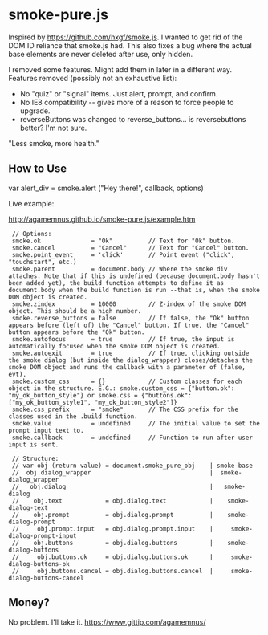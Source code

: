 smoke-pure.js
===============

Inspired by https://github.com/hxgf/smoke.js. I wanted to get rid of the DOM ID reliance that smoke.js had. This also fixes a bug where the actual base elements are never deleted after use, only hidden.

I removed some features. Might add them in later in a different way. Features removed (possibly not an exhaustive list):
* No "quiz" or "signal" items. Just alert, prompt, and confirm.
* No IE8 compatibility -- gives more of a reason to force people to upgrade.
* reverseButtons was changed to reverse_buttons... is reversebuttons better? I'm not sure.

"Less smoke, more health."


How to Use
-----------

var alert_div = smoke.alert ("Hey there!", callback, options)

Live example:

http://agamemnus.github.io/smoke-pure.js/example.htm


````
 // Options:
 smoke.ok              = "Ok"          // Text for "Ok" button.
 smoke.cancel          = "Cancel"      // Text for "Cancel" button.
 smoke.point_event     = 'click'       // Point event ("click", "touchstart", etc.)
 smoke.parent          = document.body // Where the smoke div attaches. Note that if this is undefined (because document.body hasn't been added yet), the build function attempts to define it as document.body when the build function is run --that is, when the smoke DOM object is created.
 smoke.zindex          = 10000         // Z-index of the smoke DOM object. This should be a high number.
 smoke.reverse_buttons = false         // If false, the "Ok" button appears before (left of) the "Cancel" button. If true, the "Cancel" button appears before the "Ok" button.
 smoke.autofocus       = true          // If true, the input is automatically focused when the smoke DOM object is created.
 smoke.autoexit        = true          // If true, clicking outside the smoke dialog (but inside the dialog_wrapper) closes/detaches the smoke DOM object and runs the callback with a parameter of (false, evt).
 smoke.custom_css      = {}            // Custom classes for each object in the structure. E.G.: smoke.custom_css = {"button.ok": "my_ok_button_style"} or smoke.css = {"buttons.ok": ["my_ok_button_style1", "my_ok_button_style2"]}
 smoke.css_prefix      = "smoke"       // The CSS prefix for the classes used in the .build function.
 smoke.value           = undefined     // The initial value to set the prompt input text to.
 smoke.callback        = undefined     // Function to run after user input is sent.
 
 // Structure:
 // var obj (return value) = document.smoke_pure_obj    | smoke-base
 //  obj.dialog_wrapper                                 |  smoke-dialog_wrapper
 //   obj.dialog                                        |   smoke-dialog
 //    obj.text            = obj.dialog.text            |    smoke-dialog-text
 //    obj.prompt          = obj.dialog.prompt          |    smoke-dialog-prompt
 //     obj.prompt.input   = obj.dialog.prompt.input    |     smoke-dialog-prompt-input
 //    obj.buttons         = obj.dialog.buttons         |    smoke-dialog-buttons
 //     obj.buttons.ok     = obj.dialog.buttons.ok      |     smoke-dialog-buttons-ok
 //     obj.buttons.cancel = obj.dialog.buttons.cancel  |     smoke-dialog-buttons-cancel
````

Money?
-----------
No problem. I'll take it. https://www.gittip.com/agamemnus/
